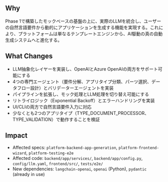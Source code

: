 ## Why
Phase 1で構築したモックベースの基盤の上に、実際のLLMを統合し、ユーザーの自然言語要件から動的にアプリケーションを生成する機能を実現する。これにより、プラットフォームは単なるテンプレートエンジンから、AI駆動の真の自動生成システムへと進化する。

## What Changes
- LLM抽象化レイヤーを実装し、OpenAIとAzure OpenAIの両方をサポート可能にする
- 4つの専門エージェント（要件分解、アプリタイプ分類、パーツ選択、データフロー設計）とバリデーターエージェントを実装
- パイプラインを拡張し、モック処理とLLM処理を切り替え可能にする
- リトライロジック（Exponential Backoff）とエラーハンドリングを実装
- UI/CLIの両方で自然言語要件入力に対応
- 少なくとも2つのアプリタイプ（TYPE_DOCUMENT_PROCESSOR、TYPE_VALIDATION）で動作することを検証

## Impact
- Affected specs: `platform-backend-app-generation`, `platform-frontend-wizard`, `platform-testing-e2e`
- Affected code: `backend/app/services/`, `backend/app/config.py`, `config/llm.yaml`, `frontend/src/`, `tests/e2e/`
- New dependencies: `langchain-openai`, `openai` (Python), `pydantic` (already in use)


